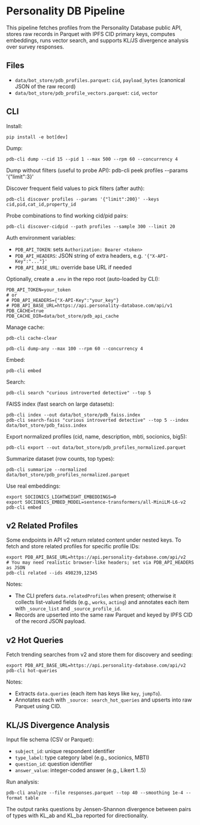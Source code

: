 # Personality DB Pipeline

This pipeline fetches profiles from the Personality Database public API, stores raw records in Parquet with IPFS CID primary keys, computes embeddings, runs vector search, and supports KL/JS divergence analysis over survey responses.

## Files
- `data/bot_store/pdb_profiles.parquet`: `cid`, `payload_bytes` (canonical JSON of the raw record)
- `data/bot_store/pdb_profile_vectors.parquet`: `cid`, `vector`

## CLI
Install:
```
pip install -e bot[dev]
```

Dump:
```
pdb-cli dump --cid 15 --pid 1 --max 500 --rpm 60 --concurrency 4
```

Dump without filters (useful to probe API):
pdb-cli peek profiles --params '{"limit":3}'

Discover frequent field values to pick filters (after auth):
```
pdb-cli discover profiles --params '{"limit":200}' --keys cid,pid,cat_id,property_id
```

Probe combinations to find working cid/pid pairs:
```
pdb-cli discover-cidpid --path profiles --sample 300 --limit 20
```

Auth environment variables:
- `PDB_API_TOKEN`: sets `Authorization: Bearer <token>`
- `PDB_API_HEADERS`: JSON string of extra headers, e.g. `'{"X-API-Key":"..."}'`
- `PDB_API_BASE_URL`: override base URL if needed

Optionally, create a `.env` in the repo root (auto-loaded by CLI):
```
PDB_API_TOKEN=your_token
# or
# PDB_API_HEADERS={"X-API-Key":"your_key"}
# PDB_API_BASE_URL=https://api.personality-database.com/api/v1
PDB_CACHE=true
PDB_CACHE_DIR=data/bot_store/pdb_api_cache
```

Manage cache:
```
pdb-cli cache-clear
```
```
pdb-cli dump-any --max 100 --rpm 60 --concurrency 4
```

Embed:
```
pdb-cli embed
```

Search:
```
pdb-cli search "curious introverted detective" --top 5
```

FAISS index (fast search on large datasets):
```
pdb-cli index --out data/bot_store/pdb_faiss.index
pdb-cli search-faiss "curious introverted detective" --top 5 --index data/bot_store/pdb_faiss.index
```

Export normalized profiles (cid, name, description, mbti, socionics, big5):
```
pdb-cli export --out data/bot_store/pdb_profiles_normalized.parquet
```

Summarize dataset (row counts, top types):
```
pdb-cli summarize --normalized data/bot_store/pdb_profiles_normalized.parquet
```

Use real embeddings:
```
export SOCIONICS_LIGHTWEIGHT_EMBEDDINGS=0
export SOCIONICS_EMBED_MODEL=sentence-transformers/all-MiniLM-L6-v2
pdb-cli embed
```

## v2 Related Profiles
Some endpoints in API v2 return related content under nested keys. To fetch and store related profiles for specific profile IDs:
```
export PDB_API_BASE_URL=https://api.personality-database.com/api/v2
# You may need realistic browser-like headers; set via PDB_API_HEADERS as JSON
pdb-cli related --ids 498239,12345
```
Notes:
- The CLI prefers `data.relatedProfiles` when present; otherwise it collects list-valued fields (e.g., `works`, `acting`) and annotates each item with `_source_list` and `_source_profile_id`.
- Records are upserted into the same raw Parquet and keyed by IPFS CID of the record JSON payload.

## v2 Hot Queries
Fetch trending searches from v2 and store them for discovery and seeding:
```
export PDB_API_BASE_URL=https://api.personality-database.com/api/v2
pdb-cli hot-queries
```
Notes:
- Extracts `data.queries` (each item has keys like `key`, `jumpTo`).
- Annotates each with `_source: search_hot_queries` and upserts into raw Parquet using CID.

## KL/JS Divergence Analysis
Input file schema (CSV or Parquet):
- `subject_id`: unique respondent identifier
- `type_label`: type category label (e.g., socionics, MBTI)
- `question_id`: question identifier
- `answer_value`: integer-coded answer (e.g., Likert 1..5)

Run analysis:
```
pdb-cli analyze --file responses.parquet --top 40 --smoothing 1e-4 --format table
```

The output ranks questions by Jensen-Shannon divergence between pairs of types with KL_ab and KL_ba reported for directionality.
